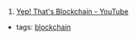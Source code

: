 1. [Yep! That's Blockchain - YouTube](https://www.youtube.com/watch?v=o8upsfqkQk8)
  * tags: [blockchain](tags/blockchain.md)

